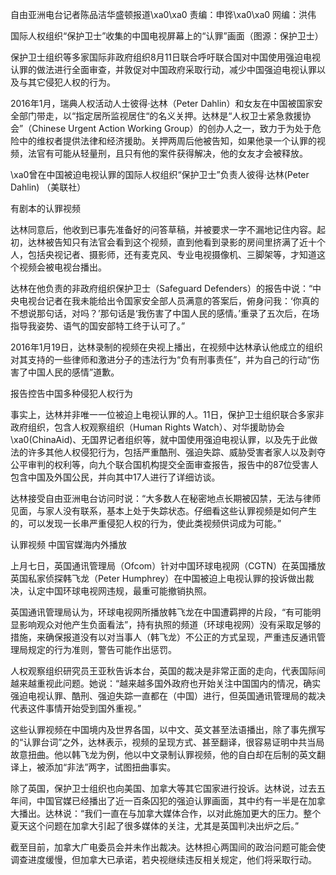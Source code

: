 自由亚洲电台记者陈品洁华盛顿报道\xa0\xa0 责编：申铧\xa0\xa0 网编：洪伟

国际人权组织“保护卫士”收集的中国电视屏幕上的“认罪”画面（图源：保护卫士）

保护卫士组织等多家国际非政府组织8月11日联合呼吁联合国对中国使用强迫电视认罪的做法进行全面审查，并敦促对中国政府采取行动，减少中国强迫电视认罪以及与其它侵犯人权的行为。

2016年1月，瑞典人权活动人士彼得·达林（Peter Dahlin）和女友在中国被国家安全部门带走，以“指定居所监视居住“的名义关押。达林是“人权卫士紧急救援协会”（Chinese Urgent Action Working Group）的创办人之一，致力于为处于危险中的维权者提供法律和经济援助。关押两周后他被告知，如果他录一个认罪的视频，法官有可能从轻量刑，且只有他的案件获得解决，他的女友才会被释放。

\xa0曾在中国被迫电视认罪的国际人权组织“保护卫士”负责人彼得·达林(Peter Dahlin) （美联社）

有剧本的认罪视频

达林同意后，他收到已事先准备好的问答草稿，并被要求一字不漏地记住内容。起初，达林被告知只有法官会看到这个视频，直到他看到录影的房间里挤满了近十个人，包括央视记者、摄影师，还有麦克风、专业电视摄像机、三脚架等，才知道这个视频会被电视台播出。

达林在他负责的非政府组织保护卫士（Safeguard Defenders）的报告中说：“中央电视台记者在我未能给出令国家安全部人员满意的答案后，俯身问我：‘你真的不想说那句话，对吗？’那句话是‘我伤害了中国人民的感情。’重录了五次后，在场指导我姿势、语气的国安部特工终于认可了。”

2016年1月19日，达林录制的视频在央视上播出，在视频中达林承认他成立的组织对其支持的一些律师和激进分子的违法行为“负有刑事责任”，并为自己的行动“伤害了中国人民的感情”道歉。

报告控告中国多种侵犯人权行为

事实上，达林并非唯一一位被迫上电视认罪的人。11日，保护卫士组织联合多家非政府组织，包含人权观察组织（Human Rights Watch）、对华援助协会\xa0(ChinaAid)、无国界记者组织等，就中国使用强迫电视认罪，以及先于此做法的许多其他人权侵犯行为，包括严重酷刑、强迫失踪、威胁受害者家人以及剥夺公平审判的权利等，向九个联合国机构提交全面审查报告，报告中的87位受害人包含中国及外国公民，并向其中17人进行了详细访谈。

达林接受自由亚洲电台访问时说：“大多数人在秘密地点长期被囚禁，无法与律师见面，与家人没有联系，基本上处于失踪状态。仔细看这些认罪视频是如何产生的，可以发现一长串严重侵犯人权的行为，使此类视频供词成为可能。”

认罪视频 中国官媒海内外播放

上月七日，英国通讯管理局（Ofcom）针对中国环球电视网（CGTN）在英国播放英国私家侦探韩飞龙（Peter Humphrey）在中国被迫上电视认罪的投诉做出裁决，认定中国环球电视网违规，最重可能撤销执照。

英国通讯管理局认为，环球电视网所播放韩飞龙在中国遭羁押的片段，“有可能明显影响观众对他产生负面看法”，持有执照的频道（环球电视网）没有采取足够的措施，来确保报道没有以对当事人（韩飞龙）不公正的方式呈现，严重违反通讯管理局规定的行为准则，警告可能作出惩罚。

人权观察组织研究员王亚秋告诉本台，英国的裁决是非常正面的走向，代表国际间越来越重视此问题。她说：“越来越多国外政府也开始关注中国国内的情况，确实强迫电视认罪、酷刑、强迫失踪一直都在（中国）进行，但英国通讯管理局的裁决代表这件事情开始受到国外重视。”

这些认罪视频在中国境内及世界各国，以中文、英文甚至法语播出，除了事先撰写的“认罪台词”之外，达林表示，视频的呈现方式、甚至翻译，很容易证明中共当局故意扭曲。他以韩飞龙为例，他以中文录制认罪视频，他的自白却在后制的英文翻译上，被添加“非法”两字，试图扭曲事实。

除了英国，保护卫士组织也向美国、加拿大等其它国家进行投诉。达林说，过去五年间，中国官媒已经播出了近一百条囚犯的强迫认罪画面，其中约有一半是在加拿大播出。达林说：“我们一直在与加拿大媒体合作，以对此施加更大的压力。整个夏天这个问题在加拿大引起了很多媒体的关注，尤其是英国判决出炉之后。”

截至目前，加拿大广电委员会并未作出裁决。达林担心两国间的政治问题可能会使调查进度缓慢，但加拿大已承诺，若央视继续违反相关规定，他们将采取行动。 


